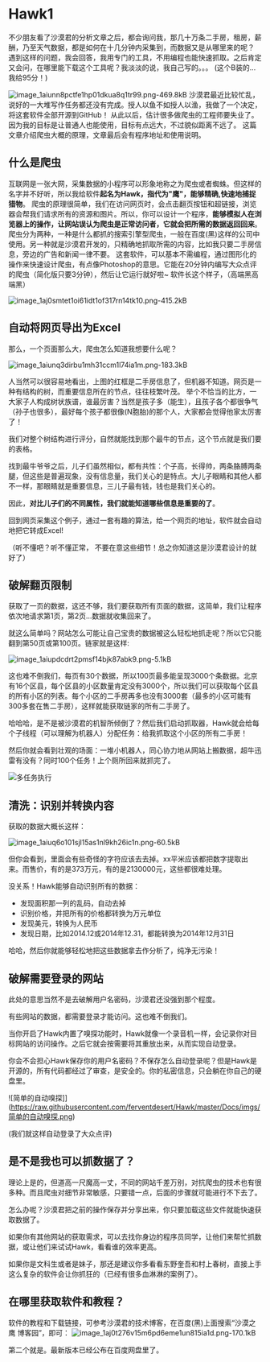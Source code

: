 # Hawk1 


不少朋友看了沙漠君的分析文章之后，都会询问我，那几十万条二手房，租房，薪酬，乃至天气数据，都是如何在十几分钟内采集到，而数据又是从哪里来的呢？
遇到这样的问题，我会回答，我用专门的工具，不用编程也能快速抓取。之后肯定又会问，在哪里能下载这个工具呢？我淡淡的说，我自己写的。。。
(这个B装的...我给95分！)

![image_1aiunn8pctfe1hp01dkua8q1tr99.png-469.8kB](https://raw.githubusercontent.com/ferventdesert/Hawk/master/Docs/imgs/image_1aiunn8pctfe1hp01dkua8q1tr99.png-469.8kB.png)
沙漠君最近比较忙乱，说好的一大堆写作任务都还没有完成。授人以鱼不如授人以渔，我做了一个决定，将这套软件全部开源到GitHub！
从此以后，估计很多做爬虫的工程师要失业了。因为我的目标是让普通人也能使用，目标有点远大，不过貌似距离不远了。
这篇文章介绍爬虫大概的原理，文章最后会有程序地址和使用说明。

## 什么是爬虫
互联网是一张大网，采集数据的小程序可以形象地称之为爬虫或者蜘蛛。但这样的名字并不好听，所以我给软件**起名为Hawk，指代为"鹰"，能够精确,快速地捕捉猎物**。
爬虫的原理很简单，我们在访问网页时，会点击翻页按钮和超链接，浏览器会帮我们请求所有的资源和图片。所以，你可以设计一个程序，**能够模拟人在浏览器上的操作，让网站误认为爬虫是正常访问者，它就会把所需的数据返回回来**。
爬虫分为两种，一种是什么都抓的搜索引擎型爬虫，一般在百度(黑)这样的公司中使用。另一种就是沙漠君开发的，只精确地抓取所需的内容，比如我只要二手房信息，旁边的广告和新闻一律不要。
这套软件，可以基本不需编程，通过图形化的操作来快速设计爬虫，有点像Photoshop的意思。它能在20分钟内编写大众点评的爬虫（简化版只要3分钟），然后让它运行就好啦~
软件长这个样子，（高端黑高端黑）

![image_1aj0smtet1oi61idt1of317rn14tk10.png-415.2kB](https://raw.githubusercontent.com/ferventdesert/Hawk/master/Docs/imgs/image_1aj0smtet1oi61idt1of317rn14tk10.png-415.2kB.png)

## 自动将网页导出为Excel
那么，一个页面那么大，爬虫怎么知道我想要什么呢？

![image_1aiunq3dirbu1mh31ccm1l74ia1m.png-183.3kB](https://raw.githubusercontent.com/ferventdesert/Hawk/master/Docs/imgs/image_1aiunq3dirbu1mh31ccm1l74ia1m.png-183.3kB.png)

人当然可以很容易地看出，上图的红框是二手房信息了，但机器不知道。网页是一种有结构的树，而重要信息所在的节点，往往枝繁叶茂。 举个不恰当的比方，一大家子人构成树状族谱，谁最厉害？当然是孩子多（能生），且孩子各个都很争气（孙子也很多），最好每个孩子都很像(N胞胎)的那个人，大家都会觉得他家太厉害了！

我们对整个树结构进行评分，自然就能找到那个最牛的节点，这个节点就是我们要的表格。

找到最牛爷爷之后，儿子们虽然相似，都有共性：个子高，长得帅，两条胳膊两条腿，但这些是普遍现象，没有信息量，我们关心的是特点。大儿子眼睛和其他人都不一样，那眼睛就是重要信息，三儿子最有钱，钱也是我们关心的。

因此，**对比儿子们的不同属性，我们就能知道哪些信息是重要的了**。

回到网页采集这个例子，通过一套有趣的算法，给一个网页的地址，软件就会自动地把它转成Excel!

（听不懂吧？听不懂正常， 不要在意这些细节！总之你知道这是沙漠君设计的就好了）

## 破解翻页限制

获取了一页的数据，这还不够，我们要获取所有页面的数据，这简单，我们让程序依次地请求第1页，第2页...数据就收集回来了。

就这么简单吗？网站怎么可能让自己宝贵的数据被这么轻松地抓走呢？所以它只能翻到第50页或第100页。链家就是这样:

![image_1aiupdcdrt2pmsf14bjk87abk9.png-5.1kB](https://raw.githubusercontent.com/ferventdesert/Hawk/master/Docs/imgs/image_1aiupdcdrt2pmsf14bjk87abk9.png-5.1kB.png)

这也难不倒我们，每页有30个数据，所以100页最多能呈现3000个条数据。北京有16个区县，每个区县的小区数量肯定没有3000个，所以我们可以获取每个区县的所有小区的列表。每个小区的二手房再多也没有3000套（最多的小区可能有300多套在售二手房），这样就能获取链家的所有二手房了。

哈哈哈，是不是被沙漠君的机智所倾倒了？然后我们启动抓取器，Hawk就会给每个子线程（可以理解为机器人）分配任务：给我抓取这个小区的所有二手房！

然后你就会看到壮观的场面：一堆小机器人，同心协力地从网站上搬数据，超牛迅雷有没有？同时100个任务！上个厕所回来就抓完了。

![多任务执行](https://raw.githubusercontent.com/ferventdesert/Hawk/master/Docs/imgs/多任务执行.gif)

## 清洗：识别并转换内容

获取的数据大概长这样：

![image_1aiuq6o101sjl15as1nl9kh26ic1n.png-60.5kB](https://raw.githubusercontent.com/ferventdesert/Hawk/master/Docs/imgs/image_1aiuq6o101sjl15as1nl9kh26ic1n.png-60.5kB.png)

但你会看到，里面会有些奇怪的字符应该去去掉。xx平米应该都把数字提取出来。而售价，有的是373万元，有的是2130000元，这些都很难处理。

没关系！Hawk能够自动识别所有的数据：
 
 - 发现面积那一列的乱码，自动去掉
 - 识别价格，并把所有的价格都转换为万元单位
 - 发现美元，转换为人民币
 - 发现日期，比如2014.12或2014年12.31，都能转换为2014年12月31日
 
哈哈，然后你就能够轻松地把这些数据拿去作分析了，纯净无污染！

## 破解需要登录的网站

此处的意思当然不是去破解用户名密码，沙漠君还没强到那个程度。

有些网站的数据，都需要登录才能访问。这也难不倒我们。

当你开启了Hawk内置了嗅探功能时，Hawk就像一个录音机一样，会记录你对目标网站的访问操作。之后它就会按需要将其重放出来，从而实现自动登录。

你会不会担心Hawk保存你的用户名密码？不保存怎么自动登录呢？但是Hawk是开源的，所有代码都经过了审查，是安全的。你的私密信息，只会躺在你自己的硬盘里。

![简单的自动嗅探]](https://raw.githubusercontent.com/ferventdesert/Hawk/master/Docs/imgs/简单的自动嗅探.png)

(我们就这样自动登录了大众点评)

## 是不是我也可以抓数据了？

理论上是的，但道高一尺魔高一丈，不同的网站千差万别，对抗爬虫的技术也有很多种。而且爬虫对细节非常敏感，只要错一点，后面的步骤就可能进行不下去了。

怎么办呢？沙漠君把之前的操作保存并分享出来，你只要加载这些文件就能快速获取数据了。

如果你有其他网站的获取需求，可以去找你身边的程序员同学，让他们来帮忙抓数据，或让他们来试试Hawk，看看谁的效率更高。

如果你是文科生或者是妹子，那还是建议你多看看东野奎吾和村上春树，直接上手这么复杂的软件会让你抓狂的（已经有很多血淋淋的案例了）。

## 在哪里获取软件和教程？

软件的教程和下载链接，可参考沙漠君的技术博客，在百度(黑)上面搜索“沙漠之鹰 博客园”，即可：
![image_1aj0t276v15m6pd6eme1un815ia1d.png-170.1kB](https://raw.githubusercontent.com/ferventdesert/Hawk/master/Docs/imgs/image_1aj0t276v15m6pd6eme1un815ia1d.png-170.1kB.png)

第二个就是。最新版本已经公布在百度网盘里了。

  [1]: http://static.zybuluo.com/buptzym/mlukqqw44zqrtkd3m4honh6m/image_1aiunn8pctfe1hp01dkua8q1tr99.png
  [2]: http://static.zybuluo.com/buptzym/hrbn9acls86l21p8ppnlmfrr/image_1aj0smtet1oi61idt1of317rn14tk10.png
  [3]: http://static.zybuluo.com/buptzym/jsso9y452ugut3yaqgkgq9jx/image_1aiunq3dirbu1mh31ccm1l74ia1m.png
  [4]: http://static.zybuluo.com/buptzym/kx7jxdbyit5lczr113u8px9b/image_1aiupdcdrt2pmsf14bjk87abk9.png
  [5]: http://static.zybuluo.com/buptzym/qkl0vavjn6cj007qfk2k3gqg/1.gif
  [6]: http://static.zybuluo.com/buptzym/u6ogkqjt3adusen8w0gh2h2y/image_1aiuq6o101sjl15as1nl9kh26ic1n.png
  [7]: http://static.zybuluo.com/buptzym/7adqt2zzhq1zkj8htb67yqel/image_1airvo473v1h1rj61f3c1fvt9nq37.png
  [8]: http://static.zybuluo.com/buptzym/aj3i2g5tte7jhofq3btu4bql/image_1aj0t276v15m6pd6eme1un815ia1d.png